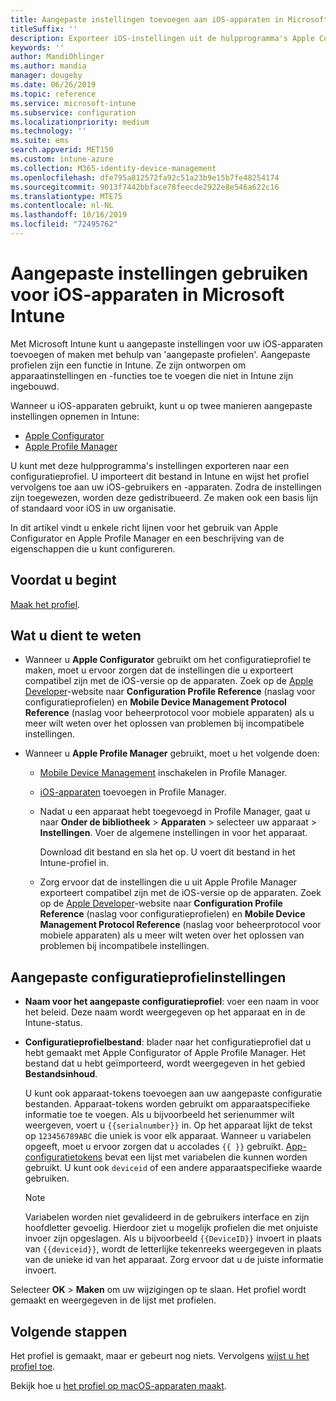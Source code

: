 ```yaml
---
title: Aangepaste instellingen toevoegen aan iOS-apparaten in Microsoft Intune - Azure | Microsoft Docs
titleSuffix: ''
description: Exporteer iOS-instellingen uit de hulpprogramma's Apple Configurator of Apple Profile Manager en importeer deze instellingen vervolgens in Microsoft Intune. Met deze instellingen kunnen aangepaste instellingen en functies op iOS-apparaten worden gemaakt, gebruikt en beheerd. Dit aangepaste profiel kan vervolgens worden toegewezen aan of worden gedistribueerd naar iOS-apparaten in uw organisatie om een basislijn of standaard te maken.
keywords: ''
author: MandiOhlinger
ms.author: mandia
manager: dougeby
ms.date: 06/26/2019
ms.topic: reference
ms.service: microsoft-intune
ms.subservice: configuration
ms.localizationpriority: medium
ms.technology: ''
ms.suite: ems
search.appverid: MET150
ms.custom: intune-azure
ms.collection: M365-identity-device-management
ms.openlocfilehash: dfe795a812572fa92c51a23b9e15b7fe48254174
ms.sourcegitcommit: 9013f7442bbface78feecde2922e8e546a622c16
ms.translationtype: MTE75
ms.contentlocale: nl-NL
ms.lasthandoff: 10/16/2019
ms.locfileid: "72495762"
---
```

# <a name="use-custom-settings-for-ios-devices-in-microsoft-intune"></a>Aangepaste instellingen gebruiken voor iOS-apparaten in Microsoft Intune

Met Microsoft Intune kunt u aangepaste instellingen voor uw iOS-apparaten toevoegen of maken met behulp van 'aangepaste profielen'. Aangepaste profielen zijn een functie in Intune. Ze zijn ontworpen om apparaatinstellingen en -functies toe te voegen die niet in Intune zijn ingebouwd.

Wanneer u iOS-apparaten gebruikt, kunt u op twee manieren aangepaste instellingen opnemen in Intune:

- [Apple Configurator](https://itunes.apple.com/app/apple-configurator-2/id1037126344?mt=12)
- [Apple Profile Manager](https://support.apple.com/profile-manager)

U kunt met deze hulpprogramma's instellingen exporteren naar een configuratieprofiel. U importeert dit bestand in Intune en wijst het profiel vervolgens toe aan uw iOS-gebruikers en -apparaten. Zodra de instellingen zijn toegewezen, worden deze gedistribueerd. Ze maken ook een basis lijn of standaard voor iOS in uw organisatie.

In dit artikel vindt u enkele richt lijnen voor het gebruik van Apple Configurator en Apple Profile Manager en een beschrijving van de eigenschappen die u kunt configureren.

## <a name="before-you-begin"></a>Voordat u begint

[Maak het profiel](device-profile-create.md).

## <a name="what-you-need-to-know"></a>Wat u dient te weten

- Wanneer u **Apple Configurator** gebruikt om het configuratieprofiel te maken, moet u ervoor zorgen dat de instellingen die u exporteert compatibel zijn met de iOS-versie op de apparaten. Zoek op de [Apple Developer](https://developer.apple.com/)-website naar **Configuration Profile Reference** (naslag voor configuratieprofielen) en **Mobile Device Management Protocol Reference** (naslag voor beheerprotocol voor mobiele apparaten) als u meer wilt weten over het oplossen van problemen bij incompatibele instellingen.

- Wanneer u **Apple Profile Manager** gebruikt, moet u het volgende doen:

  - [Mobile Device Management](https://help.apple.com/serverapp/mac/5.7/#/apd05B9B761-D390-4A75-9251-E9AD29A61D0C) inschakelen in Profile Manager.
  - [iOS-apparaten](https://help.apple.com/profilemanager/mac/5.7/#/pm9onzap1984) toevoegen in Profile Manager.
  - Nadat u een apparaat hebt toegevoegd in Profile Manager, gaat u naar **Onder de bibliotheek** > **Apparaten** > selecteer uw apparaat > **Instellingen**. Voer de algemene instellingen in voor het apparaat.

    Download dit bestand en sla het op. U voert dit bestand in het Intune-profiel in.

  - Zorg ervoor dat de instellingen die u uit Apple Profile Manager exporteert compatibel zijn met de iOS-versie op de apparaten. Zoek op de [Apple Developer](https://developer.apple.com/)-website naar **Configuration Profile Reference** (naslag voor configuratieprofielen) en **Mobile Device Management Protocol Reference** (naslag voor beheerprotocol voor mobiele apparaten) als u meer wilt weten over het oplossen van problemen bij incompatibele instellingen.

## <a name="custom-configuration-profile-settings"></a>Aangepaste configuratieprofielinstellingen

- **Naam voor het aangepaste configuratieprofiel**: voer een naam in voor het beleid. Deze naam wordt weergegeven op het apparaat en in de Intune-status.
- **Configuratieprofielbestand**: blader naar het configuratieprofiel dat u hebt gemaakt met Apple Configurator of Apple Profile Manager. Het bestand dat u hebt geïmporteerd, wordt weergegeven in het gebied **Bestandsinhoud**.

  U kunt ook apparaat-tokens toevoegen aan uw aangepaste configuratie bestanden. Apparaat-tokens worden gebruikt om apparaatspecifieke informatie toe te voegen. Als u bijvoorbeeld het serienummer wilt weergeven, voert u `{{serialnumber}}` in. Op het apparaat lijkt de tekst op `123456789ABC` die uniek is voor elk apparaat. Wanneer u variabelen opgeeft, moet u ervoor zorgen dat u accolades `{{ }}` gebruikt. [App-configuratietokens](../apps/app-configuration-policies-use-ios.md#tokens-used-in-the-property-list) bevat een lijst met variabelen die kunnen worden gebruikt. U kunt ook `deviceid` of een andere apparaatspecifieke waarde gebruiken.

  > [!NOTE]
  > Variabelen worden niet gevalideerd in de gebruikers interface en zijn hoofdletter gevoelig. Hierdoor ziet u mogelijk profielen die met onjuiste invoer zijn opgeslagen. Als u bijvoorbeeld `{{DeviceID}}` invoert in plaats van `{{deviceid}}`, wordt de letterlijke tekenreeks weergegeven in plaats van de unieke id van het apparaat. Zorg ervoor dat u de juiste informatie invoert.

Selecteer **OK** > **Maken** om uw wijzigingen op te slaan. Het profiel wordt gemaakt en weergegeven in de lijst met profielen.

## <a name="next-steps"></a>Volgende stappen

Het profiel is gemaakt, maar er gebeurt nog niets. Vervolgens [wijst u het profiel toe](device-profile-assign.md).

Bekijk hoe u [het profiel op macOS-apparaten maakt](custom-settings-macos.md). 
